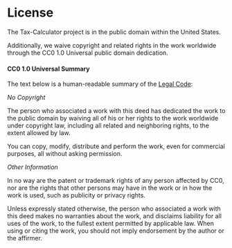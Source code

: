 License
=======

The Tax-Calculator project is in the public domain within the United States.

Additionally, we waive copyright and related rights in the work worldwide through the CC0 1.0 Universal public domain dedication.

#### CC0 1.0 Universal Summary

The text below is a human-readable summary of the [Legal Code](https://creativecommons.org/publicdomain/zero/1.0/legalcode):

_No Copyright_

The person who associated a work with this deed has dedicated the work to the public domain by waiving all of his or her rights to the work worldwide under copyright law, including all related and neighboring rights, to the extent allowed by law.

You can copy, modify, distribute and perform the work, even for commercial purposes, all without asking permission.

_Other Information_

In no way are the patent or trademark rights of any person affected by CC0, nor are the rights that other persons may have in the work or in how the work is used, such as publicity or privacy rights.

Unless expressly stated otherwise, the person who associated a work with this deed makes no warranties about the work, and disclaims liability for all uses of the work, to the fullest extent permitted by applicable law. When using or citing the work, you should not imply endorsement by the author or the affirmer.